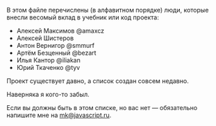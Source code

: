 
В этом файле перечислены (в алфавитном порядке) люди, которые внесли весомый вклад в учебник или код проекта:

<ul>
<li>Алексей Максимов @amaxcz</li>
<li>Алексей Шистеров</li>
<li>Антон Вернигор @smmurf</li>
<li>Артём Безценный @bezart</li>
<li>Илья Кантор @iliakan</li>
<li>Юрий Ткаченко @tyv</li>
</ul>

Проект существует давно, а список создан совсем недавно. 

Наверняка я кого-то забыл.
 
Если вы должны быть в этом списке, но вас нет — обязательно напишите мне на mk@javascript.ru.
